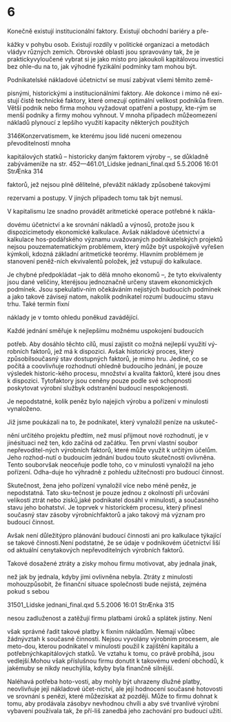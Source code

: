 # 6

Konečně existují institucionální faktory. Existují obchodní bariéry a pře-

kážky v pohybu osob. Existují rozdíly v politické organizaci a metodách vládyv různých zemích. Obrovské oblasti jsou spravovány tak, že je praktickyvyloučené vybrat si je jako místo pro jakoukoli kapitálovou investici bez ohle-du na to, jak výhodné fyzikální podmínky tam mohou být.

Podnikatelské nákladové účetnictví se musí zabývat všemi těmito země-

pisnými, historickými a institucionálními faktory. Ale dokonce i mimo ně exi-stují čistě technické faktory, které omezují optimální velikost podnikůa firem. Větší podnik nebo firma mohou vyžadovat opatření a postupy, kte-rým se menší podniky a firmy mohou vyhnout. V mnoha případech můžeomezení nákladů plynoucí z lepšího využití kapacity některých použitých

3146Konzervatismem, ke kterému jsou lidé nuceni omezenou převoditelností mnoha

kapitálových statků – historicky daným faktorem výroby –, se důkladně zabývámeníže na str. 452—461.01_Lidske jednani_final.qxd 5.5.2006 16:01 StrÆnka 314

faktorů, jež nejsou plně dělitelné, převážit náklady způsobené takovými

rezervami a postupy. V jiných případech tomu tak být nemusí.

V kapitalismu lze snadno provádět aritmetické operace potřebné k nákla-

dovému účetnictví a ke srovnání nákladů a výnosů, protože jsou k dispozicimetody ekonomické kalkulace. Avšak nákladové účetnictví a kalkulace hos-podářského významu uvažovaných podnikatelských projektů nejsou pouzematematickým problémem, který může být uspokojivě vyřešen kýmkoli, kdozná základní aritmetické teorémy. Hlavním problémem je stanovení peněž-ních ekvivalentů položek, jež vstupují do kalkulace.

Je chybné předpokládat –jak to dělá mnoho ekonomů –, že tyto ekvivalenty jsou dané veličiny, kteréjsou jednoznačně určeny stavem ekonomických podmínek. Jsou spekulativ-ním očekáváním nejistých budoucích podmínek a jako takové závisejí natom, nakolik podnikatel rozumí budoucímu stavu trhu. Také termín fixní

náklady je v tomto ohledu poněkud zavádějící.

Každé jednání směřuje k nejlepšímu možnému uspokojení budoucích

potřeb. Aby dosáhlo těchto cílů, musí zajistit co možná nejlepší využití vý-robních faktorů, jež má k dispozici. Avšak historický proces, který způsobilsoučasný stav dostupných faktorů, je mimo hru. Jediné, co se počítá a coovlivňuje rozhodnutí ohledně budoucího jednání, je pouze výsledek historic-kého procesu, množství a kvalita faktorů, které jsou dnes k dispozici. Tytofaktory jsou ceněny pouze podle své schopnosti poskytovat výrobní službyk odstranění budoucí nespokojenosti.

Je nepodstatné, kolik peněz bylo najejich výrobu a pořízení v minulosti vynaloženo.

Již jsme poukázali na to, že podnikatel, který vynaložil peníze na uskuteč-

nění určitého projektu předtím, než musí přijmout nové rozhodnutí, je v jinésituaci než ten, kdo začíná od začátku. Ten první vlastní soubor nepřevoditel-ných výrobních faktorů, které může využít k určitým účelům. Jeho rozhod-nutí o budoucím jednání budou touto skutečností ovlivněna. Tento souborvšak neoceňuje podle toho, co v minulosti vynaložil na jeho pořízení. Odha-duje ho výhradně z pohledu užitečnosti pro budoucí činnost.

Skutečnost, žena jeho pořízení vynaložil více nebo méně peněz, je nepodstatná. Tato sku-tečnost je pouze jednou z okolností při určování velikosti ztrát nebo zisků,jaké podnikatel dosáhl v minulosti, a současného stavu jeho bohatství. Je toprvek v historickém procesu, který přinesl současný stav zásoby výrobníchfaktorů a jako takový má význam pro budoucí činnost.

Avšak není důležitýpro plánování budoucí činnosti ani pro kalkulace týkající se takové činnosti.Není podstatné, že se údaje v podnikovém účetnictví liší od aktuální cenytakových nepřevoditelných výrobních faktorů.

Takové dosažené ztráty a zisky mohou firmu motivovat, aby jednala jinak,

než jak by jednala, kdyby jimi ovlivněna nebyla. Ztráty z minulosti mohouzpůsobit, že finanční situace společnosti bude nejistá, zejména pokud s sebou

31501_Lidske jednani_final.qxd 5.5.2006 16:01 StrÆnka 315

nesou zadluženost a zatěžují firmu platbami úroků a splátek jistiny. Není

však správné řadit takové platby k fixním nákladům. Nemají vůbec žádnývztah k současné činnosti. Nejsou vyvolány výrobním procesem, ale meto-dou, kterou podnikatel v minulosti použil k zajištění kapitálu a potřebnýchkapitálových statků. Ve vztahu k tomu, co právě probíhá, jsou vedlejší.Mohou však příslušnou firmu donutit k takovému vedení obchodů, k jakémuby se nikdy neuchýlila, kdyby byla finančně silnější.

Naléhavá potřeba hoto-vosti, aby mohly být uhrazeny dlužné platby, neovlivňuje její nákladové účet-nictví, ale její hodnocení současné hotovosti ve srovnání s penězi, které můžezískat až později. Může to firmu dohnat k tomu, aby prodávala zásobyv nevhodnou chvíli a aby své trvanlivé výrobní vybavení používala tak, že pří-liš zanedbá jeho zachování pro budoucí užití.
